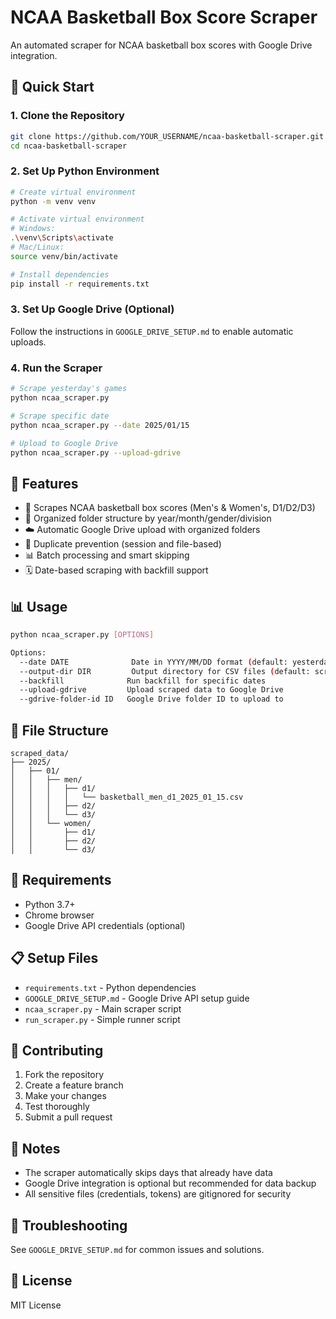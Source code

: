 # NCAA Basketball Box Score Scraper

An automated scraper for NCAA basketball box scores with Google Drive integration.

## 🚀 Quick Start

### 1. Clone the Repository
```bash
git clone https://github.com/YOUR_USERNAME/ncaa-basketball-scraper.git
cd ncaa-basketball-scraper
```

### 2. Set Up Python Environment
```bash
# Create virtual environment
python -m venv venv

# Activate virtual environment
# Windows:
.\venv\Scripts\activate
# Mac/Linux:
source venv/bin/activate

# Install dependencies
pip install -r requirements.txt
```

### 3. Set Up Google Drive (Optional)
Follow the instructions in `GOOGLE_DRIVE_SETUP.md` to enable automatic uploads.

### 4. Run the Scraper
```bash
# Scrape yesterday's games
python ncaa_scraper.py

# Scrape specific date
python ncaa_scraper.py --date 2025/01/15

# Upload to Google Drive
python ncaa_scraper.py --upload-gdrive
```

## 📁 Features

- 🏀 Scrapes NCAA basketball box scores (Men's & Women's, D1/D2/D3)
- 📁 Organized folder structure by year/month/gender/division
- ☁️ Automatic Google Drive upload with organized folders
- 🔄 Duplicate prevention (session and file-based)
- 📊 Batch processing and smart skipping
- 🗓️ Date-based scraping with backfill support

## 📊 Usage

```bash
python ncaa_scraper.py [OPTIONS]

Options:
  --date DATE              Date in YYYY/MM/DD format (default: yesterday)
  --output-dir DIR         Output directory for CSV files (default: scraped_data)
  --backfill              Run backfill for specific dates
  --upload-gdrive         Upload scraped data to Google Drive
  --gdrive-folder-id ID   Google Drive folder ID to upload to
```

## 📂 File Structure

```
scraped_data/
├── 2025/
│   ├── 01/
│   │   ├── men/
│   │   │   ├── d1/
│   │   │   │   └── basketball_men_d1_2025_01_15.csv
│   │   │   ├── d2/
│   │   │   └── d3/
│   │   └── women/
│   │       ├── d1/
│   │       ├── d2/
│   │       └── d3/
```

## 🔧 Requirements

- Python 3.7+
- Chrome browser
- Google Drive API credentials (optional)

## 📋 Setup Files

- `requirements.txt` - Python dependencies
- `GOOGLE_DRIVE_SETUP.md` - Google Drive API setup guide
- `ncaa_scraper.py` - Main scraper script
- `run_scraper.py` - Simple runner script

## 🤝 Contributing

1. Fork the repository
2. Create a feature branch
3. Make your changes
4. Test thoroughly
5. Submit a pull request

## 📝 Notes

- The scraper automatically skips days that already have data
- Google Drive integration is optional but recommended for data backup
- All sensitive files (credentials, tokens) are gitignored for security

## 🐛 Troubleshooting

See `GOOGLE_DRIVE_SETUP.md` for common issues and solutions.

## 📄 License

MIT License